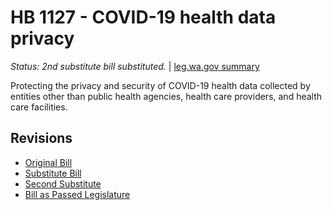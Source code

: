 # HB 1127 - COVID-19 health data privacy
*Status: 2nd substitute bill substituted.* | [leg.wa.gov summary](https://app.leg.wa.gov/billsummary?BillNumber=1127&Year=2021)

Protecting the privacy and security of COVID-19 health data collected by entities other than public health agencies, health care providers, and health care facilities.

## Revisions
* [Original Bill](1/)
* [Substitute Bill](S/)
* [Second Substitute](S2/)
* [Bill as Passed Legislature](S2.PL/)